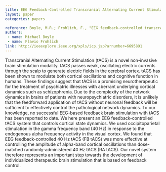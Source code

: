 ```yaml
---
title: EEG Feedback-Controlled Transcranial Alternating Current Stimulation
layout: paper
categories: papers

reference: Boyle, M.R.; Frohlich, F., "EEG feedback-controlled transcranial alternating current stimulation," Neural Engineering (NER), 2013 6th International IEEE/EMBS Conference on , vol., no., pp.140,143, 6-8 Nov. 2013
authors: 
 - name: Michael Boyle
 - name: Flavio Frohlich
link: http://ieeexplore.ieee.org/xpls/icp.jsp?arnumber=6695891
---
```


Transcranial Alternating Current Stimulation (tACS) is a novel non-invasive brain stimulation modality. tACS passes weak, oscillating electric currents through the scalp to generate electric fields in the cerebral cortex. tACS has been shown to modulate both cortical oscillations and cognitive function in humans. These findings suggest that tACS is a promising neurotherapeutic for the treatment of psychiatric illnesses with aberrant underlying cortical dynamics such as schizophrenia. Due to the complexity of the network dynamics in brains of patients with neuropsychiatric disorders, it is unlikely that the feedforward application of tACS without neuronal feedback will be sufficient to effectively control the pathological network dynamics. To our knowledge, no successful EEG-based feedback brain stimulation with tACS has been reported to date. We here present an EEG feedback-controlled tACS system that controls cortical state dynamics. We used occipitoparietal stimulation in the gamma frequency band (40 Hz) in response to the endogenous alpha frequency activity in the visual cortex. We found that EEG feedback-controlled 40 Hz tACS (FB tACS) was more effective at controlling the amplitude of alpha-band cortical oscillations than dose-matched randomly-administered 40 Hz tACS (RA tACS). Our novel system therefore represents an important step towards the development of individualized therapeutic brain stimulation that is based on feedback control. 

